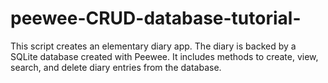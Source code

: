 # peewee-CRUD-database-tutorial-
This script creates an elementary diary app. The diary is backed by a SQLite database created with Peewee. It includes methods to create, view, search, and delete diary entries from the database. 
